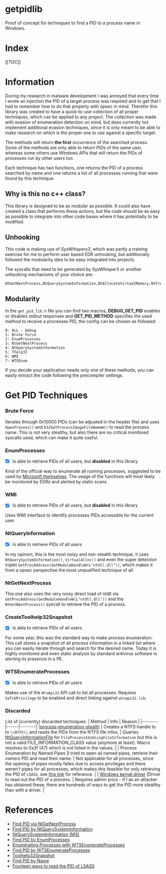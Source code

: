 # getpidlib
Proof of concept for techniques to find a PID to a process name in Windows.

# Index 

[[_TOC_]]
# Information

During my research in malware development I was annoyed that every time I wrote an injection the PID of a target process was required and to get that I had to remember how to do that properly with opsec in mind. Therefor this library was created to have a quick-to-use collection of all proper techniques, which can be applied to any project. The collection was made with evasion of enumeration detection on mind, but does currently not implement additional evasion techniques, since it is only meant to be able to make research on which is the proper one to use against a specific target.

The methods will return **the first** occurrence of the searched process. Some of the methods are only able to return PIDs of the same user, whereas some others use Windows APIs that will return the PIDs of processes run by other users too. 

Each technique has two functions, one returns the PID of a process searched by name and one returns a list of all processes running that were found by this technique.

## Why is this no c++ class?

This library is designed to be as modular as possible. It could also have created a class that performs these actions, but the code should be as easy as possible to integrate into other code bases where it has potentially to be modified.

## Unhooking 

This code is making use of *SysWhispers3*, which was partly a training exercise for me to perform user based EDR unhooking, but additionally followed the modularity idea to be easy integrated into projects. 

The syscalls that need to be generated by SysWhisper3 or another unhooking mechanisms of your choice are:

```
NtGetNextProcess,NtQuerySystemInformation,NtAllocateVirtualMemory,NtFreeVirtualMemory,NtOpenProcess,NtOpenProcessToken,NtQueryInformationToken
```

## Modularity

In the `get_pid_lib.h` file you can find two macros, **DEBUG_GET_PID** enables or disables *stdout* responses and **GET_PID_METHOD** specifies the used method to receive a processes PID, the config can be chosen as followed:

```
0: ALL - Debug
1: Brute Force
2: EnumProcesses
3: NtGetNextProcess
4: NtQuerySystemInformation
5: Thelp32
6: WMI
7: WTSEnum
```

If you decide your application needs only one of these methods, you can easily extract the code following the precompiler settings.

# Get PID Techniques

### Brute Force

Iterates through 0x10000 PIDs (can be adjusted in the header file) and uses `OpenProcess()` and `K32GetProcessImageFileNameW()` to read the process name. This is not very stealthy, but also there are no critical monitored syscalls used, which can make it quite useful.

### EnumProcesses

- [x] Is able to retrieve PIDs of all users, but **disabled** in this library

Kind of the official way to enumerate all running processes, suggested to be used by [Microsoft themselves](https://learn.microsoft.com/en-us/windows/win32/api/psapi/nf-psapi-enumprocesses). The usage of the functions will most likely be monitored by EDRs and alerted by static scans.

### WMI

- [x] Is able to retrieve PIDs of all users, but **disabled** in this library

Uses WMI interface to identify processes PIDs accessible for the current user.

### NtQueryInformation

- [x] Is able to retrieve PIDs of all users

In my opinion, this is the most noisy and non-stealth technique, it uses `NtQuerySystemInformation()`, `VirtualAlloc()` and even the super detection  triplet  `GetProcAddress(GetModuleHandleW(L"ntdll.dll"))`, which makes it from a opsec perspective the most unqualified technique of all.

### NtGetNextProcess

This one also uses the very noisy direct load of ntdll via `GetProcAddress(GetModuleHandleW(L"ntdll.dll"))` and the `NtGetNextProcess()` syscall to retrieve the PID of a process.

### CreateToolhelp32Snapshot

- [x] Is able to retrieve PIDs of all users

For some year, this was the standard way to make process enumeration. This call stores a snapshot of all process information in a linked list where you can easily iterate through and search for the desired name. Today it is highly monitored and even static analysis by standard antivirus software is alerting its presence in a PE.

### WTSEnumerateProcesses

- [x] Is able to retrieve PIDs of all users

Makes use of the `WtsApi32` API call to list all processes. Requires `SeTcbPrivilege` to be enabled and direct linking against `wtsapi32.lib`.

### Discarded

List of (currently) discarded techniques:
| Method | Info | Reason |
|--------|------|--------|
|[process-enumeration-stealth](https://github.com/LloydLabs/process-enumeration-stealth) | Creates a NTFS handle to to `\\NTFS\\` and reads the PIDs from the NTFS file infos. | Queries [NtQueryInformationFile](https://learn.microsoft.com/en-us/windows-hardware/drivers/ddi/ntifs/nf-ntifs-ntqueryinformationfile) for `FileProcessIdsUsingFileInformation` but this is not a valid FILE_INFORMATION_CLASS value (anymore at least). Macro resolves to 0x2f (47) which is not listed in the values. |
| Process Enumeration by Named Pipes |I tried to open all named pipes, retrieve their owners PID and read their name. | Not applicable for all processes, since the opening of pipes mostly failes due to access privileges and there weren't pipes for all processes, which makes this feasible for only retrieving the PID of `LSASS`, see [this link](https://web.archive.org/web/20240623231705/https://www.mdsec.co.uk/2022/08/fourteen-ways-to-read-the-pid-for-the-local-security-authority-subsystem-service-lsass/) for reference. |
| [Windows kernel driver](https://github.com/danielkrupinski/KernelPID) |Driver to read out the PID of a process. | Requires admin privs - if I as an attacker has obtained these, there are hundreds of ways to get the PID more stealthy than with a driver. |

# References

* [Find PID via NtGetNextProcess](https://web.archive.org/web/20240623133838/https://cocomelonc.github.io/malware/2023/05/26/malware-tricks-30.html)
* [Find PID by NtQuerySystemInformation](https://web.archive.org/web/20240623134346/https://medium.com/@s12deff/find-pid-by-ntquerysysteminformation-e21f46bcea3d)
* [NtQuerySystemInformation (MS)](https://learn.microsoft.com/de-de/windows/win32/api/winternl/nf-winternl-ntquerysysteminformation)
* [Find PID by EnumProcesses](https://web.archive.org/web/20240623134538/https://medium.com/@s12deff/find-processes-with-enumprocesses-52ef3c07446a)
* [Enumerating Processes with WTSEnumerateProcesses](https://web.archive.org/web/20240623235702/https://dmfrsecurity.com/2021/04/17/enumerating-processes-with-wtsenumerateprocesses/)
* [Find PID by WTSEnumerateProcesses](https://web.archive.org/web/20240623210831/https://cocomelonc.github.io/malware/2023/07/07/malware-tricks-34.html)
* [Toolhelp32Snapshot](https://learn.microsoft.com/de-de/windows/win32/api/tlhelp32/nf-tlhelp32-createtoolhelp32snapshot)
* [Find PID by Name](https://web.archive.org/web/20240623212544/https://cocomelonc.github.io/pentest/2021/09/29/findmyprocess.html)
* [Fourteen ways to read the PID of LSASS](https://web.archive.org/web/20240623234437/https://www.mdsec.co.uk/2022/08/fourteen-ways-to-read-the-pid-for-the-local-security-authority-subsystem-service-lsass/)
